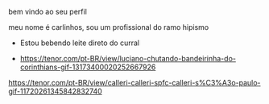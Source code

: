 bem vindo ao seu perfil 

meu nome é carlinhos, sou um profissional do ramo hipismo

- Estou bebendo leite direto do curral

- https://tenor.com/pt-BR/view/luciano-chutando-bandeirinha-do-corinthians-gif-13173400020252667926

https://tenor.com/pt-BR/view/calleri-calleri-spfc-calleri-s%C3%A3o-paulo-gif-11720261345842832740
